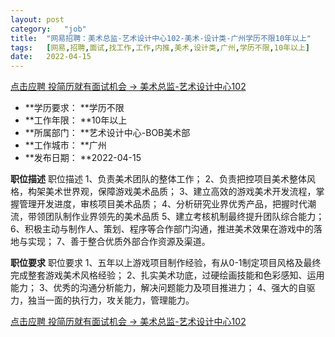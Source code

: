 ```yaml
---
layout:	post
category:	"job"
title:	"网易招聘：美术总监-艺术设计中心102-美术-设计类-广州学历不限10年以上"
tags:	[网易,招聘,面试,找工作,工作,内推,美术,设计类,广州,学历不限,10年以上]
date:	2022-04-15
---
```


[点击应聘 投简历就有面试机会 -> 美术总监-艺术设计中心102](http://mobile.bole.netease.com/bole/boleDetail?id=34059&employeeId=346f03c3cda5f04c&key=all)



- **学历要求： **学历不限
- **工作年限： **10年以上
- **所属部门： **艺术设计中心-BOB美术部
- **工作城市： **广州
- **发布日期： **2022-04-15



**职位描述**
职位描述
1、负责美术团队的整体工作；
2、负责把控项目美术整体风格，构架美术世界观，保障游戏美术品质；
3、建立高效的游戏美术开发流程，掌握管理开发进度，审核项目美术品质；
4、分析研究业界优秀产品，把握时代潮流，带领团队制作业界领先的美术品质
5、建立考核机制最终提升团队综合能力；
6、积极主动与制作人、策划、程序等合作部门沟通，推进美术效果在游戏中的落地与实现；
7、善于整合优质外部合作资源及渠道。




**职位要求**
职位要求
1、五年以上游戏项目制作经验，有从0-1制定项目风格及最终完成整套游戏美术风格经验；
2、扎实美术功底，过硬绘画技能和色彩感知、运用能力；
3、优秀的沟通分析能力，解决问题能力及项目推进力；
4、强大的自驱力，独当一面的执行力，攻关能力，管理能力。



[点击应聘 投简历就有面试机会 -> 美术总监-艺术设计中心102](http://mobile.bole.netease.com/bole/boleDetail?id=34059&employeeId=346f03c3cda5f04c&key=all)